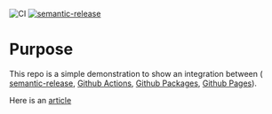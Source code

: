 ![CI](https://github.com/miguelangeltorresfp/semantic-release-example/workflows/CI/badge.svg)
[![semantic-release](https://img.shields.io/badge/%20%20%F0%9F%93%A6%F0%9F%9A%80-semantic--release-e10079.svg)](https://github.com/semantic-release/semantic-release)

# Purpose

This repo is a simple demonstration to show an integration between ( [semantic-release](https://github.com/semantic-release/semantic-release), [Github Actions](https://github.com/features/actions), [Github Packages](https://github.com/features/packages), [Github Pages](https://pages.github.com/)).

Here is an [article](https://dev.to/abdelrahmanahmed/semantic-release-automation-part-2-setup-semantic-release-package-2b8j)
